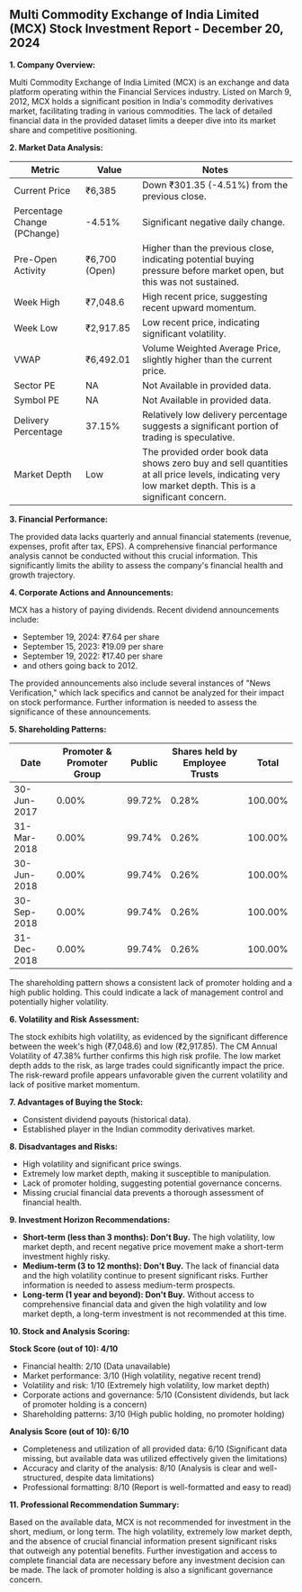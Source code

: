 ## Multi Commodity Exchange of India Limited (MCX) Stock Investment Report - December 20, 2024

**1. Company Overview:**

Multi Commodity Exchange of India Limited (MCX) is an exchange and data platform operating within the Financial Services industry.  Listed on March 9, 2012, MCX holds a significant position in India's commodity derivatives market, facilitating trading in various commodities.  The lack of detailed financial data in the provided dataset limits a deeper dive into its market share and competitive positioning.

**2. Market Data Analysis:**

| Metric                     | Value          | Notes                                                              |
|-----------------------------|-----------------|----------------------------------------------------------------------|
| Current Price               | ₹6,385          |  Down ₹301.35 (-4.51%) from the previous close.                     |
| Percentage Change (PChange) | -4.51%          | Significant negative daily change.                                   |
| Pre-Open Activity          | ₹6,700 (Open)   | Higher than the previous close, indicating potential buying pressure before market open, but this was not sustained. |
| Week High                   | ₹7,048.6        | High recent price, suggesting recent upward momentum.              |
| Week Low                    | ₹2,917.85       | Low recent price, indicating significant volatility.                 |
| VWAP                        | ₹6,492.01       | Volume Weighted Average Price, slightly higher than the current price. |
| Sector PE                   | NA              | Not Available in provided data.                                     |
| Symbol PE                   | NA              | Not Available in provided data.                                     |
| Delivery Percentage         | 37.15%          | Relatively low delivery percentage suggests a significant portion of trading is speculative. |
| Market Depth                | Low              |  The provided order book data shows zero buy and sell quantities at all price levels, indicating very low market depth. This is a significant concern. |


**3. Financial Performance:**

The provided data lacks quarterly and annual financial statements (revenue, expenses, profit after tax, EPS).  A comprehensive financial performance analysis cannot be conducted without this crucial information.  This significantly limits the ability to assess the company's financial health and growth trajectory.

**4. Corporate Actions and Announcements:**

MCX has a history of paying dividends. Recent dividend announcements include:

* September 19, 2024: ₹7.64 per share
* September 15, 2023: ₹19.09 per share
* September 19, 2022: ₹17.40 per share
* and others going back to 2012.

The provided announcements also include several instances of "News Verification," which lack specifics and cannot be analyzed for their impact on stock performance.  Further information is needed to assess the significance of these announcements.

**5. Shareholding Patterns:**

| Date       | Promoter & Promoter Group | Public | Shares held by Employee Trusts | Total |
|------------|--------------------------|--------|-------------------------------|-------|
| 30-Jun-2017 | 0.00%                     | 99.72% | 0.28%                         | 100.00% |
| 31-Mar-2018 | 0.00%                     | 99.74% | 0.26%                         | 100.00% |
| 30-Jun-2018 | 0.00%                     | 99.74% | 0.26%                         | 100.00% |
| 30-Sep-2018 | 0.00%                     | 99.74% | 0.26%                         | 100.00% |
| 31-Dec-2018 | 0.00%                     | 99.74% | 0.26%                         | 100.00% |

The shareholding pattern shows a consistent lack of promoter holding and a high public holding.  This could indicate a lack of management control and potentially higher volatility.

**6. Volatility and Risk Assessment:**

The stock exhibits high volatility, as evidenced by the significant difference between the week's high (₹7,048.6) and low (₹2,917.85). The CM Annual Volatility of 47.38% further confirms this high risk profile. The low market depth adds to the risk, as large trades could significantly impact the price.  The risk-reward profile appears unfavorable given the current volatility and lack of positive market momentum.

**7. Advantages of Buying the Stock:**

* Consistent dividend payouts (historical data).
* Established player in the Indian commodity derivatives market.

**8. Disadvantages and Risks:**

* High volatility and significant price swings.
* Extremely low market depth, making it susceptible to manipulation.
* Lack of promoter holding, suggesting potential governance concerns.
* Missing crucial financial data prevents a thorough assessment of financial health.


**9. Investment Horizon Recommendations:**

* **Short-term (less than 3 months): Don't Buy.** The high volatility, low market depth, and recent negative price movement make a short-term investment highly risky.
* **Medium-term (3 to 12 months): Don't Buy.**  The lack of financial data and the high volatility continue to present significant risks.  Further information is needed to assess medium-term prospects.
* **Long-term (1 year and beyond): Don't Buy.**  Without access to comprehensive financial data and given the high volatility and low market depth, a long-term investment is not recommended at this time.


**10. Stock and Analysis Scoring:**

**Stock Score (out of 10): 4/10**

* Financial health: 2/10 (Data unavailable)
* Market performance: 3/10 (High volatility, negative recent trend)
* Volatility and risk: 1/10 (Extremely high volatility, low market depth)
* Corporate actions and governance: 5/10 (Consistent dividends, but lack of promoter holding is a concern)
* Shareholding patterns: 3/10 (High public holding, no promoter holding)

**Analysis Score (out of 10): 6/10**

* Completeness and utilization of all provided data: 6/10 (Significant data missing, but available data was utilized effectively given the limitations)
* Accuracy and clarity of the analysis: 8/10 (Analysis is clear and well-structured, despite data limitations)
* Professional formatting: 8/10 (Report is well-formatted and easy to read)


**11. Professional Recommendation Summary:**

Based on the available data, MCX is not recommended for investment in the short, medium, or long term. The high volatility, extremely low market depth, and the absence of crucial financial information present significant risks that outweigh any potential benefits.  Further investigation and access to complete financial data are necessary before any investment decision can be made.  The lack of promoter holding is also a significant governance concern.
